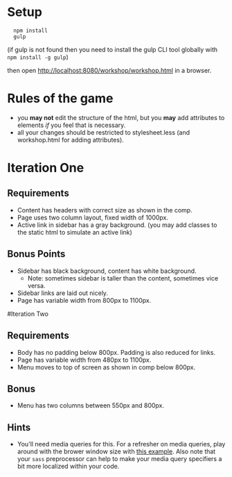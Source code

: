 # Setup
```
  npm install
  gulp
```
(if gulp is not found then you need to install the gulp CLI tool globally with `npm install -g gulp`)

then open [http://localhost:8080/workshop/workshop.html](http://localhost:8080/workshop/workshop.html) in a browser.

# Rules of the game
- you **may not** edit the structure of the html, but you **may** add attributes to elements *if* you feel that is necessary.
- all your changes should be restricted to stylesheet.less (and workshop.html for adding attributes).

# Iteration One
## Requirements
- Content has headers with correct size as shown in the comp.
- Page uses two column layout, fixed width of 1000px.
- Active link in sidebar has a gray background. (you may add classes to the static html to simulate an active link)

## Bonus Points
- Sidebar has black background, content has white background.
  - Note: sometimes sidebar is taller than the content, sometimes vice versa.
- Sidebar links are laid out nicely.
- Page has variable width from 800px to 1100px.


#Iteration Two
## Requirements

- Body has no padding below 800px. Padding is also reduced for links.
- Page has variable width from 480px to 1100px.
- Menu moves to top of screen as shown in comp below 800px.

## Bonus
- Menu has two columns between 550px and 800px.

## Hints
- You'll need media queries for this. For a refresher on media queries, play around with the brower window size with [this example](http://codepen.io/anon/pen/QjomXY?editors=110). Also note that your `sass` preprocessor can help to make your media query specifiers a bit more localized within your code.
